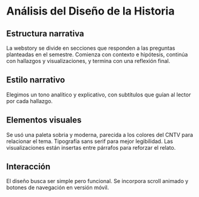 # Análisis del Diseño de la Historia

## Estructura narrativa
La webstory se divide en secciones que responden a las preguntas planteadas en el semestre. Comienza con contexto e hipótesis, continúa con hallazgos y visualizaciones, y termina con una reflexión final.

## Estilo narrativo
Elegimos un tono analítico y explicativo, con subtítulos que guían al lector por cada hallazgo.

## Elementos visuales
Se usó una paleta sobria y moderna, parecida a los colores del CNTV para relacionar el tema. Tipografía sans serif para mejor legibilidad. Las visualizaciones están insertas entre párrafos para reforzar el relato.

## Interacción
El diseño busca ser simple pero funcional. Se incorpora scroll animado y botones de navegación en versión móvil.
